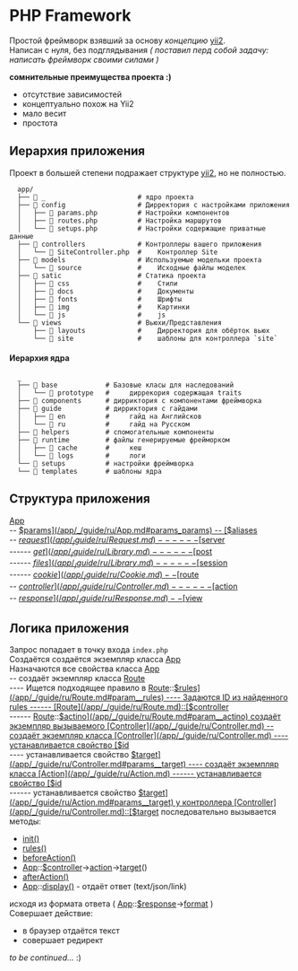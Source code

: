 # PHP Framework
Простой фреймворк взявший за основу *концепцию* [yii2](https://github.com/yiisoft/yii2-app-advanced).  
Написан с нуля, без подглядывания *( поставил перд собой задачу: написать фреймворк своими силами )*
    
**сомнительные преимущества проекта :)**  
- отсутствие зависимостей
- концептуально похож на Yii2
- мало весит
- простота

## Иерархия приложения  
Проект в большей степени подражает структуре [yii2](https://github.com/yiisoft/yii2-app-advanced), но не полностью.
```
  app/
  ├── 📁 _                       # ядро проекта
  ├── 📁 config                  # Дирректория с настройками приложения
  │   ├── 📄 params.php          # Настройки компонентов
  │   ├── 📄 routes.php          # Настройка маршрутов
  │   └── 📄 setups.php          # Настройки содержащие приватные данные
  ├── 📁 controllers             # Контроллеры вашего приложения
  │   └── 📄 SiteController.php  #    Контроллер Site
  ├── 📁 models                  # Используемые модельки проекта 
  │   └── 📁 source              #    Исходные файлы моделек
  ├── 📁 satic                   # Статика проекта
  │   ├── 📁 css                 #    Стили
  │   ├── 📁 docs                #    Документы
  │   ├── 📁 fonts               #    Шрифты
  │   ├── 📁 img                 #    Картинки
  │   └── 📁 js                  #    js
  └── 📁 views                   # Вьюхи/Представления
      ├── 📁 layouts             #    Дирректория для обёрток вьюх
      └── 📁 site                #    шаблоны для контроллера `site`
```

#### Иерархия ядра  
```
  _
  ├── 📁 base            # Базовые класы для наследований
  │   └── 📁 prototype   #     диррекория содержащая traits 
  ├── 📁 components      # дирриктория с компонентами фреймворка
  ├── 📁 guide           # дирриктория с гайдами
  │   ├── 📁 en          #     гайд на Английсков
  │   └── 📁 ru          #     гайд на Русском
  ├── 📁 helpers         # спомогательные компоненты
  ├── 📁 runtime         # файлы генерируемые фрейморком
  │   ├── 📁 cache       #     кеш
  │   └── 📁 logs        #     логи
  └── 📁 setups          # настройки фреймворка
  └── 📁 templates       # шаблоны ядра
```


## Структура приложения

[App](/app/_/guide/ru/App.md)  
-- [$params](/app/_/guide/ru/App.md#params_params)  
-- [$aliases](/app/_/guide/ru/App.md#params_aliases)  
-- [$request](/app/_/guide/ru/Request.md)  
------ [$server](/app/_/guide/ru/Library.md)  
------ [$get](/app/_/guide/ru/Library.md)  
------ [$post](/app/_/guide/ru/Library.md)  
------ [$files](/app/_/guide/ru/Library.md)  
------ [$session](/app/_/guide/ru/Session.md)  
------ [$cookie](/app/_/guide/ru/Cookie.md)  
-- [$route](/app/_/guide/ru/Route.md)  
-- [$controller](/app/_/guide/ru/Controller.md)  
------ [$action](/app/_/guide/ru/Action.md)  
-- [$response](/app/_/guide/ru/Response.md)  
-- [$view](/app/_/guide/ru/View.md)  
 
## Логика приложения



Запрос попадает в точку входа `index.php`  
Создаётся создаётся экземпляр класса [App](/app/_/guide/ru/App.md)  
Назначаются все свойства класса [App](/app/_/guide/ru/App.md)   
-- создаёт экземпляр класса [Route](/app/_/guide/ru/Route.md)  
---- Ищется подходящее правило в [Route](/app/_/guide/ru/Route.md)::[$rules](/app/_/guide/ru/Route.md#param__rules)  
---- Задаются ID из найденного rules  
------ [Route](/app/_/guide/ru/Route.md)::[$controller](/app/_/guide/ru/Route.md#param__controller)  
------ [Route](/app/_/guide/ru/Route.md)::[$actino](/app/_/guide/ru/Route.md#param__actino)    создаёт экземпляр вызываемого [Controller](/app/_/guide/ru/Controller.md)  
-- создаёт экземпляр класса [Controller](/app/_/guide/ru/Controller.md)  
---- устанавливается свойство [$id](/app/_/guide/ru/Controller.md#params__id)  
---- устанавливается свойство [$target](/app/_/guide/ru/Controller.md#params__target)  
---- создаёт экземпляр класса [Action](/app/_/guide/ru/Action.md)  
------ устанавливается свойство [$id](/app/_/guide/ru/Action.md#params__id)  
------ устанавливается свойство [$target](/app/_/guide/ru/Action.md#params__target)  
у контроллера [Controller](/app/_/guide/ru/Controller.md)::[$target](/app/_/guide/ru/Controller.md#params__target) последовательно вызывается методы:  
- [init()](/app/_/guide/ru/Controller.md#method__init)   
- [rules()](/app/_/guide/ru/Controller.md#method__rules)   
- [beforeAction()](/app/_/guide/ru/Controller.md#method__beforeAction)  
- [App](/app/_/guide/ru/App.md)::[$controller](/app/_/guide/ru/Controller.md)->[action](/app/_/guide/ru/Controller.md#params__action)->[target](/app/_/guide/ru/Action.md#params__target)()  
- [afterAction()](/app/_/guide/ru/Controller.md#method__beforeAction)  
- [App](/app/_/guide/ru/App.md)::[display()](/app/_/guide/ru/App.md#method_display)   - отдаёт ответ (text/json/link)

 исходя из формата ответа (
[App](/app/_/guide/ru/App.md)::[$response](/app/_/guide/ru/Response.md)->[format](/app/_/guide/ru/Response.md#params__format) )  
 Совершает действие:
 * в браузер отдаётся текст
 * совершает редирект

*to be continued...* :)






